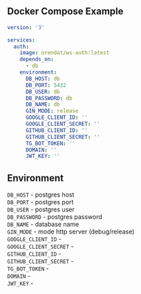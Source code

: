 ## Docker Compose Example
```yaml
version: '3'

services:
  auth:
    image: orendat/ws-auth:latest
    depends_on:
      - db
    environment:
      DB_HOST: db
      DB_PORT: 5432
      DB_USER: db
      DB_PASSWORD: db
      DB_NAME: db
      GIN_MODE: release
      GOOGLE_CLIENT_ID: ''
      GOOGLE_CLIENT_SECRET: ''
      GITHUB_CLIENT_ID: ''
      GITHUB_CLIENT_SECRET: ''
      TG_BOT_TOKEN: ''
      DOMAIN: ''
      JWT_KEY: ''
```
## Environment
`DB_HOST` - postgres host  
`DB_PORT` - postgres port  
`DB_USER` - postgres user  
`DB_PASSWORD` - postgres password  
`DB_NAME` - database name  
`GIN_MODE` - mode http server (debug/release)  
`GOOGLE_CLIENT_ID` -  
`GOOGLE_CLIENT_SECRET` -  
`GITHUB_CLIENT_ID` -  
`GITHUB_CLIENT_SECRET` -  
`TG_BOT_TOKEN` -  
`DOMAIN` -  
`JWT_KEY` -  